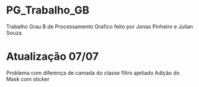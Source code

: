 # PG_Trabalho_GB
 Trabalho Grau B de Processamento Grafico feito por Jonas Pinheiro e Julian Souza

# Atualização 07/07
 Problema com diferença de camada do classe filtro ajeitado 
 Adição do Mask com sticker

